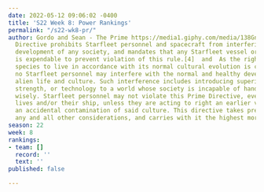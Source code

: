 ```yaml
---
date: 2022-05-12 09:06:02 -0400
title: 'S22 Week 8: Power Rankings'
permalink: "/s22-wk8-pr/"
author: Gordo and Sean - The Prime https://media1.giphy.com/media/138Gn7ZOxMPy0M/giphy.gif
  Directive prohibits Starfleet personnel and spacecraft from interfering in the normal
  development of any society, and mandates that any Starfleet vessel or crew member
  is expendable to prevent violation of this rule.[4]  and  As the right of each sentient
  species to live in accordance with its normal cultural evolution is considered sacred,
  no Starfleet personnel may interfere with the normal and healthy development of
  alien life and culture. Such interference includes introducing superior knowledge,
  strength, or technology to a world whose society is incapable of handling such advantages
  wisely. Starfleet personnel may not violate this Prime Directive, even to save their
  lives and/or their ship, unless they are acting to right an earlier violation or
  an accidental contamination of said culture. This directive takes precedence over
  any and all other considerations, and carries with it the highest moral obligation.
season: 22
week: 8
rankings:
- team: []
  record: ''
  text: ''
published: false

---
```

